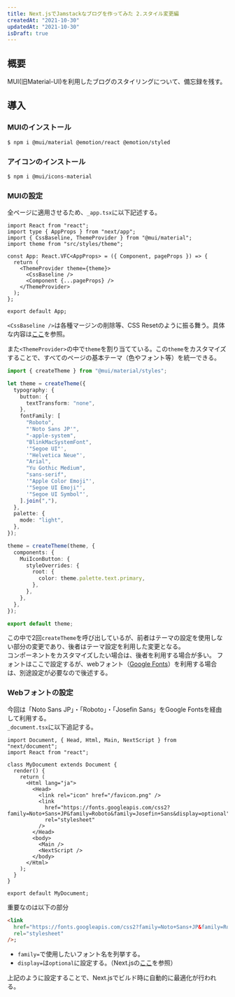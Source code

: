 ```yaml
---
title: Next.jsでJamstackなブログを作ってみた 2.スタイル変更編
createdAt: "2021-10-30"
updatedAt: "2021-10-30"
isDraft: true
---
```


## 概要

MUI(旧Material-UI)を利用したブログのスタイリングについて、備忘録を残す。

## 導入

### MUIのインストール

```bash
$ npm i @mui/material @emotion/react @emotion/styled
```

### アイコンのインストール

```bash
$ npm i @mui/icons-material
```

### MUIの設定

全ページに適用させるため、`_app.tsx`に以下記述する。

```tsx:_app.tsx
import React from "react";
import type { AppProps } from "next/app";
import { CssBaseline, ThemeProvider } from "@mui/material";
import theme from "src/styles/theme";

const App: React.VFC<AppProps> = ({ Component, pageProps }) => {
  return (
    <ThemeProvider theme={theme}>
      <CssBaseline />
      <Component {...pageProps} />
    </ThemeProvider>
  );
};

export default App;
```

`<CssBaseline />`は各種マージンの削除等、CSS Resetのように振る舞う。具体な内容は[ここ](https://mui.com/components/css-baseline/)を参照。

また`<ThemeProvider>`の中で`theme`を割り当てている。この`theme`をカスタマイズすることで、すべてのページの基本テーマ（色やフォント等）を統一できる。

```ts:theme.ts
import { createTheme } from "@mui/material/styles";

let theme = createTheme({
  typography: {
    button: {
      textTransform: "none",
    },
    fontFamily: [
      "Roboto",
      "'Noto Sans JP'",
      "-apple-system",
      "BlinkMacSystemFont",
      '"Segoe UI"',
      '"Helvetica Neue"',
      "Arial",
      "Yu Gothic Medium",
      "sans-serif",
      '"Apple Color Emoji"',
      '"Segoe UI Emoji"',
      '"Segoe UI Symbol"',
    ].join(","),
  },
  palette: {
    mode: "light",
  },
});

theme = createTheme(theme, {
  components: {
    MuiIconButton: {
      styleOverrides: {
        root: {
          color: theme.palette.text.primary,
        },
      },
    },
  },
});

export default theme;

```

この中で2回`createTheme`を呼び出しているが、前者はテーマの設定を使用しない部分の変更であり、後者はテーマ設定を利用した変更となる。  
コンポーネントをカスタマイズしたい場合は、後者を利用する場合が多い。
フォントはここで設定するが、webフォント（[Google Fonts](https://fonts.google.com/)）を利用する場合は、別途設定が必要なので後述する。

### Webフォントの設定

今回は「Noto Sans JP」・「Roboto」・「Josefin Sans」をGoogle Fontsを経由して利用する。  
`_document.tsx`に以下追記する。

```tsx:_document.tsx
import Document, { Head, Html, Main, NextScript } from "next/document";
import React from "react";

class MyDocument extends Document {
  render() {
    return (
      <Html lang="ja">
        <Head>
          <link rel="icon" href="/favicon.png" />
          <link
            href="https://fonts.googleapis.com/css2?family=Noto+Sans+JP&family=Roboto&family=Josefin+Sans&display=optional"
            rel="stylesheet"
          />
        </Head>
        <body>
          <Main />
          <NextScript />
        </body>
      </Html>
    );
  }
}

export default MyDocument;

```

重要なのは以下の部分

```html
<link
  href="https://fonts.googleapis.com/css2?family=Noto+Sans+JP&family=Roboto&family=Josefin+Sans&display=optional"
  rel="stylesheet"
/>;
```

- `family=`で使用したいフォント名を列挙する。
- `display=`は`optional`に設定する。（Next.jsの[ここ](https://nextjs.org/docs/messages/google-font-display)を参照）

上記のように設定することで、Next.jsでビルド時に自動的に最適化が行われる。
